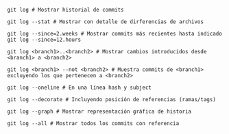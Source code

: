```shell
git log # Mostrar historial de commits
```

```shell
git log --stat # Mostrar con detalle de dirferencias de archivos
```

```shell
git log --since=2.weeks # Mostrar commits más recientes hasta indicado
git log --since=12.hours
```

```shell
git log <branch1>..<branch2> # Mostrar cambios introducidos desde <branch1> a <branch2>
```

```shell
git log <branch1> --not <branch2> # Muestra commits de <branch1> excluyendo los que pertenecen a <branch2>
```

```shell
git log --oneline # En una línea hash y subject
```

```shell
git log --decorate # Incluyendo posición de referencias (ramas/tags)
```

```shell
git log --graph # Mostrar representación gráfica de historia
```

```shell
git log --all # Mostrar todos los commits con referencia
```

